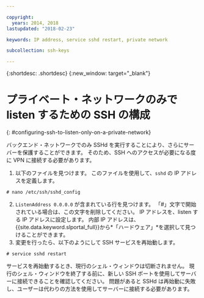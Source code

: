 ```yaml
---

copyright:
  years: 2014, 2018
lastupdated: "2018-02-23"

keywords: IP address, service sshd restart, private network

subcollection: ssh-keys

---
```


{:shortdesc: .shortdesc}
{:new_window: target="_blank"}

# プライベート・ネットワークのみで listen するための SSH の構成
{: #configuring-ssh-to-listen-only-on-a-private-network}

バックエンド・ネットワークでのみ SSHd を実行することにより、さらにサーバーを保護することができます。 そのため、SSH へのアクセスが必要になる度に VPN に接続する必要があります。

1. 以下のファイルを見つけます。 このファイルを使用して、`sshd` の IP アドレスを定義します。
```
# nano /etc/ssh/sshd_config
```

2. `ListenAddress 0.0.0.0` が含まれている行を見つけます。 「#」文字で開始されている場合は、この文字を削除してください。 IP アドレスを、listen する IP アドレスに設定します。 内部 IP アドレスは、{{site.data.keyword.slportal_full}}から*「ハードウェア」*を選択して見つけることができます。
3. 変更を行ったら、以下のようにして SSH サービスを再始動します。
```
# service sshd restart
```

サービスを再始動するとき、現行のシェル・ウィンドウは切断されません。 現行のシェル・ウィンドウを終了する前に、新しい SSH ポートを使用してサーバーに接続できることを確認してください。 問題があると SSHd は再始動に失敗し、ユーザーは代わりの方法を使用してサーバーに接続する必要があります。
